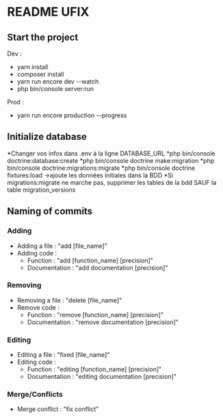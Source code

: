 # README UFIX

## Start the project
Dev :
* yarn install
* composer install
* yarn run encore dev --watch
* php bin/console server:run

Prod :
* yarn run encore production --progress

## Initialize database
*Changer vos infos dans .env à la ligne DATABASE_URL
*php bin/console doctrine:database:create
*php bin/console doctrine make:migration
*php bin/console doctrine:migrations:migrate
*php bin/console doctrine fixtures:load
    ->ajoute les données initiales dans la BDD
*Si migrations:migrate ne marche pas, supprimer les tables de la bdd SAUF la table migration_versions

## Naming of commits 

### Adding
* Adding a file : "add [file_name]"
* Adding code : 
    * Function : "add [function_name] [precision]"
    * Documentation : "add documentation [precision]" 

### Removing
* Removing a file : "delete [file_name]"
* Remove code : 
    * Function : "remove [function_name] [precision]"
    * Documentation : "remove documentation [precision]" 

### Editing
* Editing a file : "fixed [file_name]"
* Editing code : 
    * Function : "editing [function_name] [precision]"
    * Documentation : "editing documentation [precision]" 

### Merge/Conflicts
* Merge conflict : "fix conflict"
